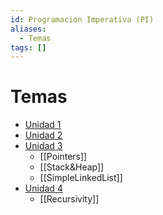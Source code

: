 ```yaml
---
id: Programacion Imperativa (PI)
aliases:
  - Temas
tags: []
---
```


# Temas

- [Unidad 1](https://github.com/kochq/unnoba/tree/main/pi/unidad1)
- [Unidad 2](https://github.com/kochq/unnoba/tree/main/pi/unidad2)
- [Unidad 3](https://github.com/kochq/unnoba/tree/main/pi/unidad3)
    - [[Pointers]]
    - [[Stack&Heap]]
    - [[SimpleLinkedList]]
- [Unidad 4](https://github.com/kochq/unnoba/tree/main/pi/unidad4)
    - [[Recursivity]]
